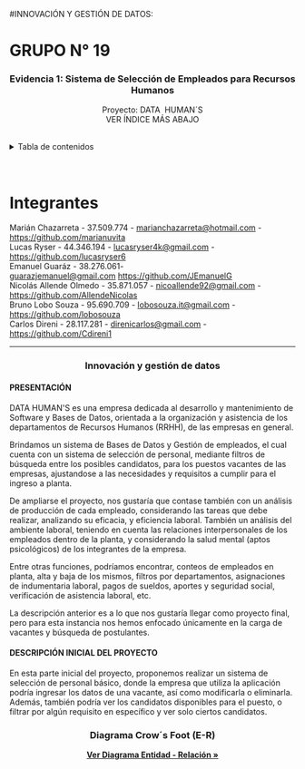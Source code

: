 #INNOVACIÓN Y GESTIÓN DE DATOS: 

# GRUPO N° 19

<div id="top"></div>

<div align="center">
<h3 align="center">Evidencia 1: Sistema de Selección de Empleados para Recursos Humanos</h3>
 <p align="center">
    Proyecto: DATA  HUMAN´S
    <br />
    VER ÍNDICE MÁS ABAJO
    <br />
    <br />
  </p>
</div>

<!-- INDICE -->
<details>
  <summary>Tabla de contenidos</summary>
  <ul>
    <li>
      <a href="#integrantes">Integrantes</a>
    </li>
    <li><a href="#introduccion-a-la-programación">Innovación y gestión de datos</a>
     <ul>
        <li><a href="#presentación">Presentación del proyecto</a></li>
        <li><a href="#descripción">Descripción inicial</a></li>
        <li><a href="#bbdd">Diagrama Entidad-Relación</a></li>
      </ul>
    </li>
  </ul>
</details>

<br />
<br />

<!-- INTEGRANTES -->

# Integrantes

Marián Chazarreta - 37.509.774 - marianchazarreta@hotmail.com - https://github.com/marianuvita</br>
Lucas Ryser - 44.346.194 - lucasryser4k@gmail.com - https://github.com/lucasryser6</br>
Emanuel Guaráz - 38.276.061- guarazjemanuel@gmail.com https://github.com/JEmanuelG</br>
Nicolás Allende Olmedo - 35.871.057 - nicoallende92@gmail.com - https://github.com/AllendeNicolas</br>
Bruno Lobo Souza - 95.690.709 - lobosouza.it@gmail.com - https://github.com/lobosouza</br>
Carlos Direni - 28.117.281 - direnicarlos@gmail.com - https://github.com/Cdireni1</br>

<hr />

<h3 align="center" id="introduccion-a-la-programación">Innovación y gestión de datos</h3>

<h4 id='presentación'><strong>PRESENTACIÓN</strong></h4>

<p>DATA HUMAN'S es una empresa dedicada al desarrollo y mantenimiento de Software y Bases de Datos, orientada a la organización y asistencia de los departamentos de Recursos Humanos (RRHH), de las empresas en general.</p>

<p>Brindamos un sistema de Bases de Datos y Gestión de empleados, el cual cuenta con un sistema de selección de personal, mediante filtros de búsqueda entre los posibles candidatos, para los puestos vacantes de las empresas, ajustandose a las necesidades y requisitos a cumplir para el ingreso a planta.</p>

<p>De ampliarse el proyecto, nos gustaría que contase también con un análisis de producción de cada empleado, considerando las tareas que debe realizar, analizando su eficacia, y eficiencia laboral. También un análisis del ambiente laboral, teniendo en cuenta las relaciones interpersonales de los empleados dentro de la planta, y considerando la salud mental (aptos psicológicos) de los integrantes de la empresa.</p>

<p>Entre otras funciones, podríamos encontrar, conteos de empleados en planta, alta y baja de los mismos, filtros por departamentos, asignaciones de indumentaria laboral, pagos de sueldos, aportes y seguridad social, verificación de asistencia laboral, etc.</p>

<p>La descripción anterior es a lo que nos gustaría llegar como proyecto final, pero para esta instancia nos hemos enfocado únicamente en la carga de vacantes y búsqueda de postulantes.</p>

<h4 id='descripción'><strong>DESCRIPCIÓN INICIAL DEL PROYECTO</strong></h4>

En esta parte inicial del proyecto, proponemos realizar un sistema de selección de personal básico, donde la empresa que utiliza la aplicación podría ingresar los datos de una vacante, así como modificarla o eliminarla. Además, también podría ver los candidatos disponibles para el puesto, o filtrar por algún requisito en específico y ver solo ciertos candidatos.

<h3 align="center" id="bbdd">Diagrama Crow´s Foot (E-R)</h3>
<p align="center"><a href="https://github.com/AllendeNicolas/ispc-tpi-2024/blob/main/2%C2%B0%20Cuatrimestre/Evidencia1/PROYECTO%20DATA%20HUMAN%C2%B4S%20DCF%20(2).jpeg"><strong>Ver Diagrama Entidad - Relación »</strong></a></p>
